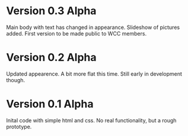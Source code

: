 # Version 0.3 Alpha
Main body with text has changed in appearance. Slideshow of pictures added. First version to be made public to WCC members.

# Version 0.2 Alpha
Updated appearence. A bit more flat this time. Still early in development though.

# Version 0.1 Alpha
Inital code with simple html and css. No real functionality, but a rough prototype.
